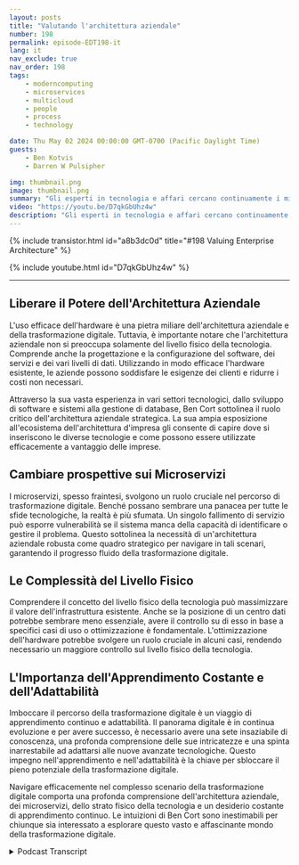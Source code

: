 ```yaml
---
layout: posts
title: "Valutando l'architettura aziendale"
number: 198
permalink: episode-EDT198-it
lang: it
nav_exclude: true
nav_order: 198
tags:
    - moderncomputing
    - microservices
    - multicloud
    - people
    - process
    - technology

date: Thu May 02 2024 00:00:00 GMT-0700 (Pacific Daylight Time)
guests:
    - Ben Kotvis
    - Darren W Pulsipher

img: thumbnail.png
image: thumbnail.png
summary: "Gli esperti in tecnologia e affari cercano continuamente i migliori modi per sfruttare l'ampio, sempre in evoluzione e vitale panorama della trasformazione digitale. Un tale esperto è Ben Kotvis, un architetto di soluzioni principale presso Insight, che condivide importanti intuizioni su come navigare efficacemente nel regno digitale utilizzando persone, processi e tecnologia."
video: "https://youtu.be/D7qkGbUhz4w"
description: "Gli esperti in tecnologia e affari cercano continuamente i migliori modi per sfruttare l'ampio, sempre in evoluzione e vitale panorama della trasformazione digitale. Un tale esperto è Ben Kotvis, un architetto di soluzioni principale presso Insight, che condivide importanti intuizioni su come navigare efficacemente nel regno digitale utilizzando persone, processi e tecnologia."
---
```


<div>
{% include transistor.html id="a8b3dc0d" title="#198 Valuing Enterprise Architecture" %}

{% include youtube.html id="D7qkGbUhz4w" %}
</div>

---

## Liberare il Potere dell'Architettura Aziendale

L'uso efficace dell'hardware è una pietra miliare dell'architettura aziendale e della trasformazione digitale. Tuttavia, è importante notare che l'architettura aziendale non si preoccupa solamente del livello fisico della tecnologia. Comprende anche la progettazione e la configurazione del software, dei servizi e dei vari livelli di dati. Utilizzando in modo efficace l'hardware esistente, le aziende possono soddisfare le esigenze dei clienti e ridurre i costi non necessari.

Attraverso la sua vasta esperienza in vari settori tecnologici, dallo sviluppo di software e sistemi alla gestione di database, Ben Cort sottolinea il ruolo critico dell'architettura aziendale strategica. La sua ampia esposizione all'ecosistema dell'architettura d'impresa gli consente di capire dove si inseriscono le diverse tecnologie e come possono essere utilizzate efficacemente a vantaggio delle imprese.

## Cambiare prospettive sui Microservizi

I microservizi, spesso fraintesi, svolgono un ruolo cruciale nel percorso di trasformazione digitale. Benché possano sembrare una panacea per tutte le sfide tecnologiche, la realtà è più sfumata. Un singolo fallimento di servizio può esporre vulnerabilità se il sistema manca della capacità di identificare o gestire il problema. Questo sottolinea la necessità di un'architettura aziendale robusta come quadro strategico per navigare in tali scenari, garantendo il progresso fluido della trasformazione digitale.

## Le Complessità del Livello Fisico

Comprendere il concetto del livello fisico della tecnologia può massimizzare il valore dell'infrastruttura esistente. Anche se la posizione di un centro dati potrebbe sembrare meno essenziale, avere il controllo su di esso in base a specifici casi di uso o ottimizzazione è fondamentale. L'ottimizzazione dell'hardware potrebbe svolgere un ruolo cruciale in alcuni casi, rendendo necessario un maggiore controllo sul livello fisico della tecnologia.

## L'Importanza dell'Apprendimento Costante e dell'Adattabilità

Imboccare il percorso della trasformazione digitale è un viaggio di apprendimento continuo e adattabilità. Il panorama digitale è in continua evoluzione e per avere successo, è necessario avere una sete insaziabile di conoscenza, una profonda comprensione delle sue intricatezze e una spinta inarrestabile ad adattarsi alle nuove avanzate tecnologiche. Questo impegno nell'apprendimento e nell'adattabilità è la chiave per sbloccare il pieno potenziale della trasformazione digitale.

Navigare efficacemente nel complesso scenario della trasformazione digitale comporta una profonda comprensione dell'architettura aziendale, dei microservizi, dello strato fisico della tecnologia e un desiderio costante di apprendimento continuo. Le intuizioni di Ben Cort sono inestimabili per chiunque sia interessato a esplorare questo vasto e affascinante mondo della trasformazione digitale.



<details>
<summary> Podcast Transcript </summary>

<p></p>

</details>
